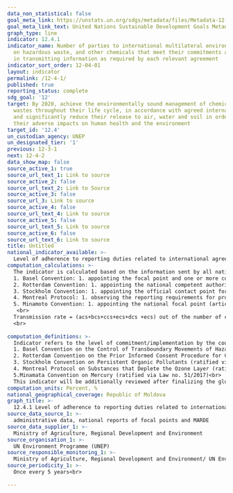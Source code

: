```yaml
---
data_non_statistical: false
goal_meta_link: https://unstats.un.org/sdgs/metadata/files/Metadata-12-04-01.pdf
goal_meta_link_text: United Nations Sustainable Development Goals Metadata (pdf 782kB)
graph_type: line
indicator: 12.4.1
indicator_name: Number of parties to international multilateral environmental agreements
  on hazardous waste, and other chemicals that meet their commitments and obligations
  in transmitting information as required by each relevant agreement
indicator_sort_order: 12-04-01
layout: indicator
permalink: /12-4-1/
published: true
reporting_status: complete
sdg_goal: '12'
target: By 2020, achieve the environmentally sound management of chemicals and all
  wastes throughout their life cycle, in accordance with agreed international frameworks,
  and significantly reduce their release to air, water and soil in order to minimize
  their adverse impacts on human health and the environment
target_id: '12.4'
un_custodian_agency: UNEP
un_designated_tier: '1'
previous: 12-3-1
next: 12-4-2
data_show_map: false
source_active_1: true
source_url_text_1: Link to source
source_active_2: false
source_url_text_2: Link to Source
source_active_3: false
source_url_3: Link to source
source_active_4: false
source_url_text_4: Link to source
source_active_5: false
source_url_text_5: Link to source
source_active_6: false
source_url_text_6: Link to source
title: Untitled
national_indicator_available: >-
  Level of adherence to reporting duties related to international agreements/commitments signed by the RM regarding hazardous chemical substances and waste
computation_calculations: >-
  The indicator is calculated based on the information sent by all national Focal Points to the secretariats for Multilateral Environmental Agreements, per each agreement. The information requested for producing the indicator is the following:<br> 
  1. Basel Convention: 1. appointing the focal point and one or more competent authorities (1 point); 2. submission of national annual reports (1 point per each report).<br> 
  2. Rotterdam Convention: 1. appointing the national competent authority and the focal point (1 point); 2. submission of answers regarding the imports during the reported period  (0.2 points per each import answer)<br> 
  3. Stockholm Convention: 1. appointing the official contact point for Stockholm Convention and the national focal point (1 point); 2. submission of the national implementation plan (1 point); 3. submission of the national review plan (plans) regarding the changes adopted by the Conference parties during the reported period (1 point per reviewed and updated plan);<br> 
  4. Montreal Protocol: 1. observing the reporting requirements for production and consumption of substances which deplete the ozone layer in line with (article 7) Montreal Protocol (15 points); 2. Sending information regarding the licencing systems based on article 4B of the Montreal Protocol (5 points).<br> 
  5. Minamoto Convention: 1. appointing the national focal point (article 17) (5 points); 2. submission of the national report (article 21) (15 points).                                                       <br> 
   <br> 
  Transmission rate = (acs+bcs+ccs+ecs+dcs +ecs) out of the number of conventions X100<br> 
  <br> 
  
computation_definitions: >-
  Indicator refers to the level of commitment/implementation by the countries of the following Multilateral Environmental Agreements such as:<br> 
  1. Basel Convention on the Control of Transboundary Movements of Hazardous Wastes and their Disposal (Moldova became part on the 2.07.1998, PD 1599-XIII/1998);<br> 
  2. Rotterdam Convention on the Prior Informed Consent Procedure for Certain Hazardous Chemicals and Pesticides in International Trade (Moldova became part on  25.11. 2004 via Law No. 389-XV);<br> 
  3. Stockholm Convention on Persistent Organic Pollutants (ratified via Law No. 40-XV of 19.02.2004);<br> 
  4. Montreal Protocol on Substances that Deplete the Ozone Layer (ratified via Law no. 119/2006); <br> 
  5.Minamata Convention on Mercury (ratified via Law no. 51/2017)<br> 
  This indicator will be additionally reviewed after finalizing the global metadata 
computation_units: Percent, %
national_geographical_coverage: Republic of Moldova
graph_title: >-
  12.4.1 Level of adherence to reporting duties related to international agreements/commitments signed by the RM regarding hazardous chemical substances and waste 
source_data_source_1: >-
  administrative data, national reports of focal points and MARDE 
source_data_supplier_1: >-
  Ministry of Agriculture, Regional Development and Environment
source_organisation_1: >-
  UN Environment Programme (UNEP)
source_responsible_monitoring_1: >-
  Ministry of Agriculture, Regional Development and Environment/ UN Environment Programme (UNEP)
source_periodicity_1: >-
  Once every 5 years<br> 
  
---
```

